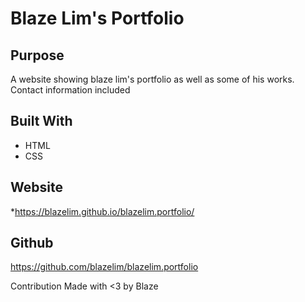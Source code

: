 # Blaze Lim's Portfolio

## Purpose
A website showing blaze lim's portfolio as well as some of his works. Contact information included

## Built With
* HTML
* CSS

## Website
*https://blazelim.github.io/blazelim.portfolio/

## Github
https://github.com/blazelim/blazelim.portfolio

Contribution
Made with <3 by Blaze

